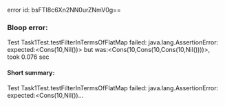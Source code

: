 error id: bsFTI8c6Xn2NN0urZNmV0g==
### Bloop error:

Test Task1Test.testFilterInTermsOfFlatMap failed: java.lang.AssertionError: expected:<Cons(10,Nil())> but was:<Cons(10,Cons(10,Cons(10,Nil())))>, took 0.076 sec
#### Short summary: 

Test Task1Test.testFilterInTermsOfFlatMap failed: java.lang.AssertionError: expected:<Cons(10,Nil())...